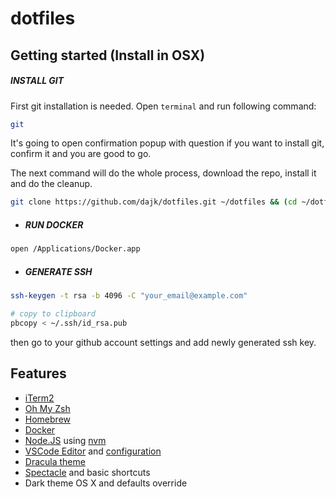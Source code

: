# dotfiles

## Getting started (Install in OSX)

##### INSTALL GIT

First git installation is needed. Open `terminal` and run following command:

```sh
git
```

It's going to open confirmation popup with question if you want to install git, confirm it and you are good to go.

The next command will do the whole process, download the repo, install it and do the cleanup.

```sh
git clone https://github.com/dajk/dotfiles.git ~/dotfiles && (cd ~/dotfiles && ./install.sh) && rm ~/dotfiles
```

- ##### RUN DOCKER

```sh
open /Applications/Docker.app
```

- ##### GENERATE SSH

```sh
ssh-keygen -t rsa -b 4096 -C "your_email@example.com"

# copy to clipboard
pbcopy < ~/.ssh/id_rsa.pub
```

then go to your github account settings and add newly generated ssh key.

## Features

- [iTerm2](https://iterm2.com/)
- [Oh My Zsh](https://github.com/robbyrussell/oh-my-zsh)
- [Homebrew](http://brew.sh/)
- [Docker](https://www.docker.com/)
- [Node.JS](https://nodejs.org/en/) using [nvm](https://github.com/nvm-sh/nvm)
- [VSCode Editor](https://github.com/dajk/dotfiles/tree/master/vscode) and [configuration](https://github.com/dajk/dotfiles/tree/master/vscode)
- [Dracula theme](https://draculatheme.com/terminal/)
- [Spectacle](https://www.spectacleapp.com) and basic shortcuts
- Dark theme OS X and defaults override
